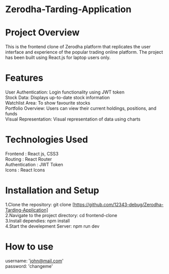 # Zerodha-Tarding-Application

# Project Overview
This is the frontend clone of Zerodha platform that replicates the user interface and experience of the popular trading online platform. The project has been built using React.js for laptop users only.

# Features
User Authentication: Login functionality using JWT token<br/>
Stock Data: Displays up-to-date stock information<br/>
Watchlist Area: To show favourite stocks<br/>
Portfolio Overview: Users can view their current holdings, positions, and funds<br/>
Visual Representation: Visual representation of data using charts<br/>

# Technologies Used
Frontend : React js, CSS3<br/>
Routing : React Router<br/>
Authentication : JWT Token<br/>
Icons : React Icons<br/>

# Installation and Setup
1.Clone the repository: git clone [https://github.com/12343-debug/Zerodha-Tarding-Application]<br/>
2.Navigate to the project directory: cd frontend-clone<br/>
3.Install dependies: npm install<br/>
4.Start the develepment Server: npm run dev<br/>

# How to use 
username: 'john@mail.com' <br/>
password: 'changeme'<br/>